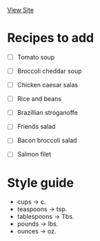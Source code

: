 [View Site](https://sonofacar.github.io/Recipe-site/)

# Recipes to add
- [ ] Tomato soup
- [ ] Broccoli cheddar soup
- [ ] Chicken caesar salas
- [ ] Rice and beans
- [ ] Brazillian stroganoffe
- [ ] Friends salad
- [ ] Bacon broccoli salad
- [ ] Salmon filet


# Style guide
- cups -> c.
- teaspoons -> tsp.
- tablespoons -> Tbs.
- pounds -> lbs.
- ounces -> oz.

